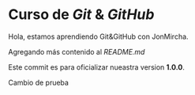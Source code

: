 # Curso de _Git_ & _GitHub_

Hola, estamos aprendiendo Git&GitHub con JonMircha.

Agregando más contenido al _README.md_

Este commit es para oficializar nueastra version **1.0.0**.

Cambio de prueba